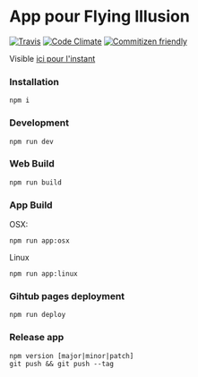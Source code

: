 # App pour Flying Illusion

[![Travis](https://img.shields.io/travis/xseignard/flying-illusion.svg?style=flat-square)](https://travis-ci.org/xseignard/flying-illusion) [![Code Climate](https://img.shields.io/codeclimate/coverage/github/xseignard/flying-illusion.svg?style=flat-square)](https://codeclimate.com/github/xseignard/flying-illusion/coverage) [![Commitizen friendly](https://img.shields.io/badge/commitizen-friendly-brightgreen.svg?style=flat-square)](http://commitizen.github.io/cz-cli/)

Visible [ici pour l'instant](http://xseignard.github.io/flying-illusion/)

### Installation
```
npm i
```

### Development
```
npm run dev
```

### Web Build
```
npm run build
```

### App Build
OSX:
```
npm run app:osx
```

Linux
```
npm run app:linux
```

### Gihtub pages deployment
```
npm run deploy
```

### Release app
```
npm version [major|minor|patch]
git push && git push --tag
```
